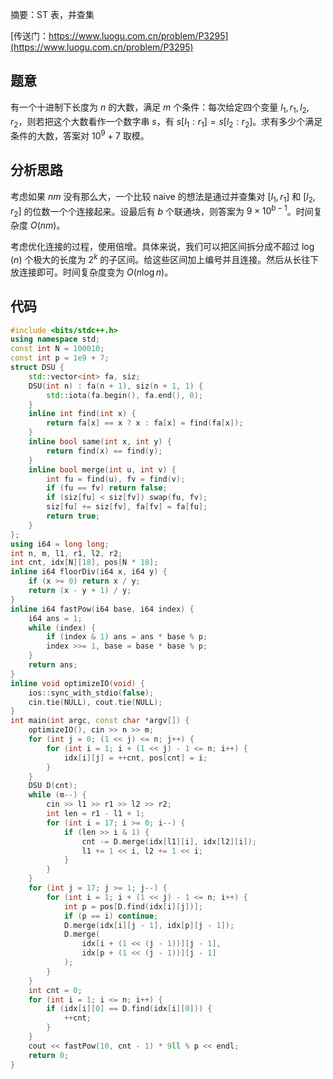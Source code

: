 摘要：ST 表，并查集

[传送门：https://www.luogu.com.cn/problem/P3295](https://www.luogu.com.cn/problem/P3295)

## 题意

有一个十进制下长度为 $n$ 的大数，满足 $m$ 个条件：每次给定四个变量 $l_1, r_1, l_2, r_2$，则若把这个大数看作一个数字串 $s$，有 $s[l_1 : r_1] = s[l_2 : r_2]$。求有多少个满足条件的大数，答案对 $10^9 + 7$ 取模。

## 分析思路

考虑如果 $nm$ 没有那么大，一个比较 naive 的想法是通过并查集对 $[l_1, r_1]$ 和 $[l_2, r_2]$ 的位数一个个连接起来。设最后有 $b$ 个联通块，则答案为 $9 \times 10^{b - 1}$。时间复杂度 $O(nm)$。

考虑优化连接的过程，使用倍增。具体来说，我们可以把区间拆分成不超过 $\log(n)$ 个极大的长度为 $2^k$ 的子区间。给这些区间加上编号并且连接。然后从长往下放连接即可。时间复杂度变为 $O(n \log n)$。

## 代码

```cpp
#include <bits/stdc++.h>
using namespace std;
const int N = 100010;
const int p = 1e9 + 7;
struct DSU {
    std::vector<int> fa, siz;
    DSU(int n) : fa(n + 1), siz(n + 1, 1) {
        std::iota(fa.begin(), fa.end(), 0);
    }
    inline int find(int x) {
        return fa[x] == x ? x : fa[x] = find(fa[x]);
    }
    inline bool same(int x, int y) {
        return find(x) == find(y);
    }
    inline bool merge(int u, int v) {
        int fu = find(u), fv = find(v);
        if (fu == fv) return false;
        if (siz[fu] < siz[fv]) swap(fu, fv);
        siz[fu] += siz[fv], fa[fv] = fa[fu];
        return true;
    }
};
using i64 = long long;
int n, m, l1, r1, l2, r2;
int cnt, idx[N][18], pos[N * 18];
inline i64 floorDiv(i64 x, i64 y) {
    if (x >= 0) return x / y;
    return (x - y + 1) / y;
}
inline i64 fastPow(i64 base, i64 index) {
    i64 ans = 1;
    while (index) {
        if (index & 1) ans = ans * base % p;
        index >>= 1, base = base * base % p;
    }
    return ans;
}
inline void optimizeIO(void) {
    ios::sync_with_stdio(false);
    cin.tie(NULL), cout.tie(NULL);
}
int main(int argc, const char *argv[]) {
    optimizeIO(), cin >> n >> m;
    for (int j = 0; (1 << j) <= n; j++) {
        for (int i = 1; i + (1 << j) - 1 <= n; i++) {
            idx[i][j] = ++cnt, pos[cnt] = i;
        }
    }
    DSU D(cnt);
    while (m--) {
        cin >> l1 >> r1 >> l2 >> r2;
        int len = r1 - l1 + 1;
        for (int i = 17; i >= 0; i--) {
            if (len >> i & 1) {
                cnt -= D.merge(idx[l1][i], idx[l2][i]);
                l1 += 1 << i, l2 += 1 << i;
            }
        }
    }
    for (int j = 17; j >= 1; j--) {
        for (int i = 1; i + (1 << j) - 1 <= n; i++) {
            int p = pos[D.find(idx[i][j])];
            if (p == i) continue;
            D.merge(idx[i][j - 1], idx[p][j - 1]);
            D.merge(
                idx[i + (1 << (j - 1))][j - 1],
                idx[p + (1 << (j - 1))][j - 1]
            );
        }
    }
    int cnt = 0;
    for (int i = 1; i <= n; i++) {
        if (idx[i][0] == D.find(idx[i][0])) {
            ++cnt;
        }
    }
    cout << fastPow(10, cnt - 1) * 9ll % p << endl;
    return 0;
}
```
